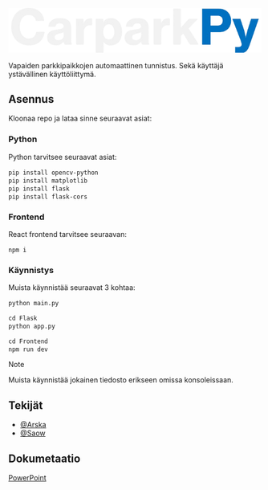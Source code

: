 ![Logo](https://github.com/Arskakoo/CarparkPy-app/blob/main/img/ReadmeLogo.png)

Vapaiden parkkipaikkojen automaattinen tunnistus. Sekä käyttäjä ystävällinen käyttöliittymä.

## Asennus

Kloonaa repo ja lataa sinne seuraavat asiat:

### Python

Python tarvitsee seuraavat asiat:

```
pip install opencv-python
pip install matplotlib
pip install flask
pip install flask-cors
```

### Frontend

React frontend tarvitsee seuraavan:

```
npm i
```

### Käynnistys

Muista käynnistää seuraavat 3 kohtaa:

```
python main.py
```

```
cd Flask
python app.py
```

```
cd Frontend
npm run dev
```

> [!NOTE]  
> Muista käynnistää jokainen tiedosto erikseen omissa konsoleissaan.

## Tekijät

- [@Arska](https://www.github.com/arskakoo)
- [@Saow](https://www.github.com/saow)

## Dokumetaatio

[PowerPoint](https://shorturl.at/oEK6C)
